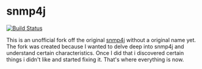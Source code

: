 # snmp4j

[![Build Status](https://api.shippable.com/projects/53843acef510a83f01d3bfa4/badge/master)](https://www.shippable.com/projects/53843acef510a83f01d3bfa4)

This is an unofficial fork off the original [snmp4j](http://www.snmp4j.org/) without a 
original name yet. The fork was created because I wanted to delve deep into snmp4j and 
understand certain characteristics. Once I did that i discovered certain things i didn't
like and started fixing it. That's where everything is now.
